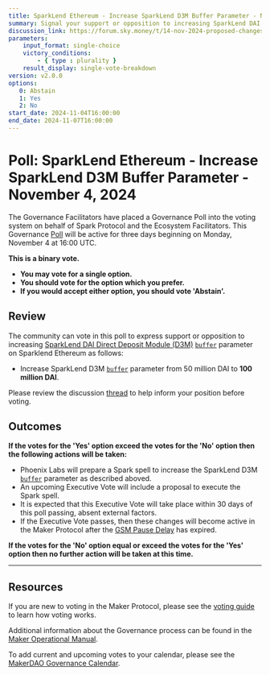 ```yaml
---
title: SparkLend Ethereum - Increase SparkLend D3M Buffer Parameter - November 4, 2024
summary: Signal your support or opposition to increasing SparkLend DAI Direct Deposit Module (D3M) Buffer Parameter on Sparklend Ethereum.
discussion_link: https://forum.sky.money/t/14-nov-2024-proposed-changes-to-spark-for-upcoming-spell/25466
parameters:
    input_format: single-choice
    victory_conditions:
        - { type : plurality }
    result_display: single-vote-breakdown
version: v2.0.0
options:
   0: Abstain
   1: Yes
   2: No
start_date: 2024-11-04T16:00:00
end_date: 2024-11-07T16:00:00
---
```

# Poll: SparkLend Ethereum - Increase SparkLend D3M Buffer Parameter - November 4, 2024

The Governance Facilitators have placed a Governance Poll into the voting system on behalf of Spark Protocol and the Ecosystem Facilitators. This Governance [Poll](https://sky-atlas.powerhouse.io/#A.1.9.1_Operational_Weekly_Cycle-b189fa17-57a9-4d4e-9780-0ce4efd94211|0db30308) will be active for three days beginning on Monday, November 4 at 16:00 UTC.

**This is a binary vote.**

- **You may vote for a single option.**
- **You should vote for the option which you prefer.**
- **If you would accept either option, you should vote 'Abstain'.**

## Review

The community can vote in this poll to express support or opposition to increasing [SparkLend DAI Direct Deposit Module (D3M)](https://sky-atlas.powerhouse.io/#A.3.8.1.3_Spark_Dai_Direct_Deposit_Module-810b462c-6498-4574-b7a7-b3247e139dbc|57eaf45219be) [`buffer`](https://sky-atlas.powerhouse.io/#A.3.8.1.3.1.4_Buffer_Definition-039d633f-bccf-492f-9c6d-c167e8b5a292|57eaf45219be9dbc3712) parameter on Sparklend Ethereum as follows:

- Increase SparkLend D3M [`buffer`](https://sky-atlas.powerhouse.io/#A.3.8.1.3.1.4_Buffer_Definition-039d633f-bccf-492f-9c6d-c167e8b5a292|57eaf45219be9dbc3712) parameter from 50 million DAI to **100 million DAI**.

Please review the discussion [thread](https://forum.sky.money/t/14-nov-2024-proposed-changes-to-spark-for-upcoming-spell/25466) to help inform your position before voting.

## Outcomes

**If the votes for the 'Yes' option exceed the votes for the 'No' option then the following actions will be taken:**

- Phoenix Labs will prepare a Spark spell to increase the SparkLend D3M [`buffer`](https://sky-atlas.powerhouse.io/#A.3.8.1.3.1.4_Buffer_Definition-039d633f-bccf-492f-9c6d-c167e8b5a292|57eaf45219be9dbc3712) parameter as described aboved.
- An upcoming Executive Vote will include a proposal to execute the Spark spell.
- It is expected that this Executive Vote will take place within 30 days of this poll passing, absent external factors.
- If the Executive Vote passes, then these changes will become active in the Maker Protocol after the [GSM Pause Delay](https://sky-atlas.powerhouse.io/#A.1.8.2.1_Pause_Delay-a98b8227-95f6-4711-9d8d-f52cbc6ad2d0|0db30758e055) has expired.

**If the votes for the 'No' option equal or exceed the votes for the 'Yes' option then no further action will be taken at this time.**

---

## Resources

If you are new to voting in the Maker Protocol, please see the [voting guide](https://manual.makerdao.com/governance/voting-in-makerdao/on-chain-governance) to learn how voting works.

Additional information about the Governance process can be found in the [Maker Operational Manual](https://manual.makerdao.com).

To add current and upcoming votes to your calendar, please see the [MakerDAO Governance Calendar](https://manual.makerdao.com/makerdao/calendars/governance-calendar).
